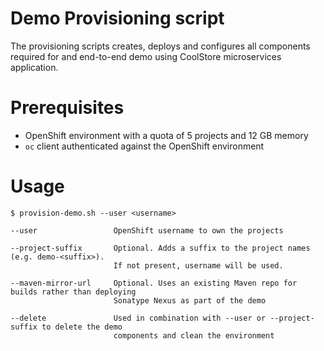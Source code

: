 Demo Provisioning script
======================
The provisioning scripts creates, deploys and configures all components required for
and end-to-end demo using CoolStore microservices application.

Prerequisites
============
* OpenShift environment with a quota of 5 projects and 12 GB memory
* `oc` client authenticated against the OpenShift environment

Usage
============
```
$ provision-demo.sh --user <username>

--user                 OpenShift username to own the projects

--project-suffix       Optional. Adds a suffix to the project names (e.g. demo-<suffix>).
                       If not present, username will be used.

--maven-mirror-url     Optional. Uses an existing Maven repo for builds rather than deploying
                       Sonatype Nexus as part of the demo

--delete               Used in combination with --user or --project-suffix to delete the demo
                       components and clean the environment
```
